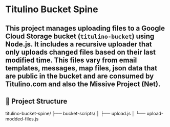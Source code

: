 # Titulino Bucket Spine

This project manages uploading files to a Google Cloud Storage bucket (`titulino-bucket`) using Node.js. 
It includes a recursive uploader that only uploads changed files based on their last modified time.
This files vary from email templates, messages, map files, json data that are public in the bucket and are consumed
by Titulino.com and also the Missive Project (Net).
---

## 📁 Project Structure

titulino-bucket-spine/
├── bucket-scripts/
│ ├── upload.js
│ └── upload-modded-files.js
